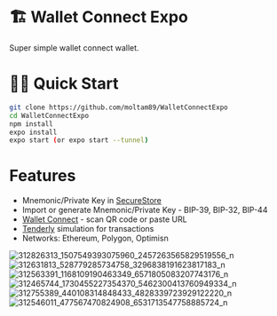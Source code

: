 
# 🏗 Wallet Connect Expo

Super simple wallet connect wallet.

# 🏄‍♂️ Quick Start
```bash
git clone https://github.com/moltam89/WalletConnectExpo
cd WalletConnectExpo
npm install
expo install
expo start (or expo start --tunnel)
```


# Features

 - Mnemonic/Private Key in [SecureStore](https://docs.expo.dev/versions/latest/sdk/securestore/)
 - Import or generate Mnemonic/Private Key - BIP-39, BIP-32, BIP-44
 - [Wallet Connect](https://walletconnect.com/) - scan QR code or paste URL
 - [Tenderly](https://docs.tenderly.co/simulations-and-forks/simulation-api) simulation for transactions
 - Networks: Ethereum, Polygon, Optimisn


![312826313_1507549393075960_2457263565829519556_n](https://user-images.githubusercontent.com/1397179/197839004-e6167c86-152c-4aff-bbaa-bc5bf181d4a0.jpg)
![312631813_528779285734758_3296838191623817183_n](https://user-images.githubusercontent.com/1397179/197839006-fb94366d-9ba8-44d9-967b-05399d5c72ae.jpg)
![312563391_1168109190463349_6571805083207743176_n](https://user-images.githubusercontent.com/1397179/197839007-b9772135-3a9b-4699-be04-c09b8baf28ae.jpg)
![312465744_1730455227354370_5462300413760949334_n](https://user-images.githubusercontent.com/1397179/197839009-35b1f791-693f-430f-9bac-b6fc337c17a3.jpg)
![312755389_440108314848433_4828339723929122220_n](https://user-images.githubusercontent.com/1397179/197839010-9b8c2b07-30ea-48ab-ba4c-8ae13fcbe45f.jpg)
![312546011_477567470824908_6531713547758885724_n](https://user-images.githubusercontent.com/1397179/197839012-9d493e44-dcb8-4721-9bcb-33fb0db9c4f2.jpg)
